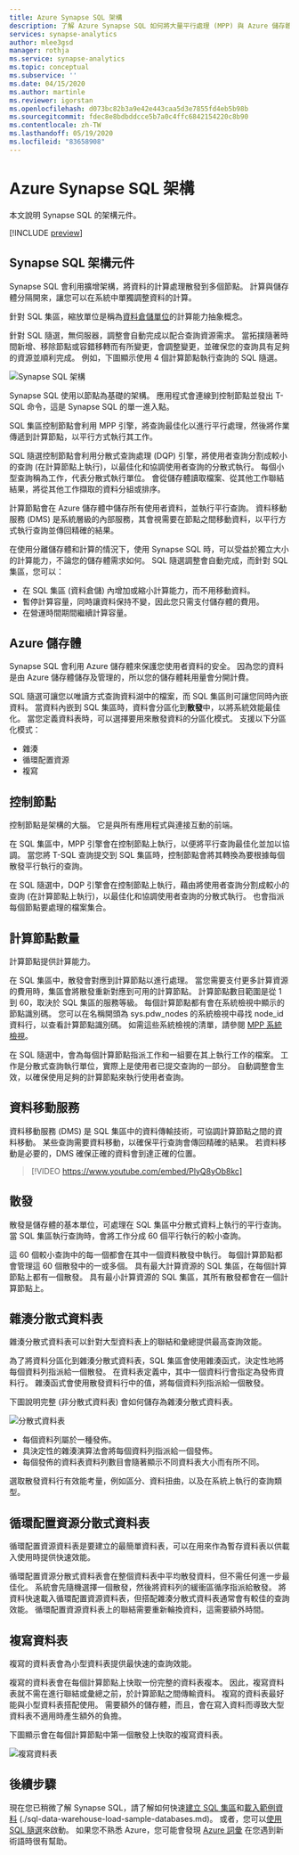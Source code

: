 ```yaml
---
title: Azure Synapse SQL 架構
description: 了解 Azure Synapse SQL 如何將大量平行處理 (MPP) 與 Azure 儲存體結合，以達到高效能和延展性。
services: synapse-analytics
author: mlee3gsd
manager: rothja
ms.service: synapse-analytics
ms.topic: conceptual
ms.subservice: ''
ms.date: 04/15/2020
ms.author: martinle
ms.reviewer: igorstan
ms.openlocfilehash: d073bc82b3a9e42e443caa5d3e7855fd4eb5b98b
ms.sourcegitcommit: fdec8e8bdbddcce5b7a0c4ffc6842154220c8b90
ms.contentlocale: zh-TW
ms.lasthandoff: 05/19/2020
ms.locfileid: "83658908"
---
```

# <a name="azure-synapse-sql-architecture"></a>Azure Synapse SQL 架構 

本文說明 Synapse SQL 的架構元件。

[!INCLUDE [preview](../includes/note-preview.md)]

## <a name="synapse-sql-architecture-components"></a>Synapse SQL 架構元件

Synapse SQL 會利用擴增架構，將資料的計算處理散發到多個節點。 計算與儲存體分隔開來，讓您可以在系統中單獨調整資料的計算。 

針對 SQL 集區，縮放單位是稱為[資料倉儲單位](resource-consumption-models.md)的計算能力抽象概念。 

針對 SQL 隨選，無伺服器，調整會自動完成以配合查詢資源需求。 當拓撲隨著時間新增、移除節點或容錯移轉而有所變更，會調整變更，並確保您的查詢具有足夠的資源並順利完成。 例如，下圖顯示使用 4 個計算節點執行查詢的 SQL 隨選。

![Synapse SQL 架構](./media//overview-architecture/sql-architecture.png)

Synapse SQL 使用以節點為基礎的架構。 應用程式會連線到控制節點並發出 T-SQL 命令，這是 Synapse SQL 的單一進入點。 

SQL 集區控制節點會利用 MPP 引擎，將查詢最佳化以進行平行處理，然後將作業傳遞到計算節點，以平行方式執行其工作。 

SQL 隨選控制節點會利用分散式查詢處理 (DQP) 引擎，將使用者查詢分割成較小的查詢 (在計算節點上執行)，以最佳化和協調使用者查詢的分散式執行。 每個小型查詢稱為工作，代表分散式執行單位。 會從儲存體讀取檔案、從其他工作聯結結果，將從其他工作擷取的資料分組或排序。 

計算節點會在 Azure 儲存體中儲存所有使用者資料，並執行平行查詢。 資料移動服務 (DMS) 是系統層級的內部服務，其會視需要在節點之間移動資料，以平行方式執行查詢並傳回精確的結果。 

在使用分離儲存體和計算的情況下，使用 Synapse SQL 時，可以受益於獨立大小的計算能力，不論您的儲存體需求如何。 SQL 隨選調整會自動完成，而針對 SQL 集區，您可以：

* 在 SQL 集區 (資料倉儲) 內增加或縮小計算能力，而不用移動資料。
* 暫停計算容量，同時讓資料保持不變，因此您只需支付儲存體的費用。
* 在營運時間期間繼續計算容量。

## <a name="azure-storage"></a>Azure 儲存體

Synapse SQL 會利用 Azure 儲存體來保護您使用者資料的安全。 因為您的資料是由 Azure 儲存體儲存及管理的，所以您的儲存體耗用量會分開計費。 

SQL 隨選可讓您以唯讀方式查詢資料湖中的檔案，而 SQL 集區則可讓您同時內嵌資料。 當資料內嵌到 SQL 集區時，資料會分區化到**散發**中，以將系統效能最佳化。 當您定義資料表時，可以選擇要用來散發資料的分區化模式。 支援以下分區化模式：

* 雜湊
* 循環配置資源
* 複寫

## <a name="control-node"></a>控制節點

控制節點是架構的大腦。 它是與所有應用程式與連接互動的前端。 

在 SQL 集區中，MPP 引擎會在控制節點上執行，以便將平行查詢最佳化並加以協調。 當您將 T-SQL 查詢提交到 SQL 集區時，控制節點會將其轉換為要根據每個散發平行執行的查詢。

在 SQL 隨選中，DQP 引擎會在控制節點上執行，藉由將使用者查詢分割成較小的查詢 (在計算節點上執行)，以最佳化和協調使用者查詢的分散式執行。 也會指派每個節點要處理的檔案集合。

## <a name="compute-nodes"></a>計算節點數量

計算節點提供計算能力。 

在 SQL 集區中，散發會對應到計算節點以進行處理。 當您需要支付更多計算資源的費用時，集區會將散發重新對應到可用的計算節點。 計算節點數目範圍是從 1 到 60，取決於 SQL 集區的服務等級。 每個計算節點都有會在系統檢視中顯示的節點識別碼。 您可以在名稱開頭為 sys.pdw_nodes 的系統檢視中尋找 node_id 資料行，以查看計算節點識別碼。 如需這些系統檢視的清單，請參閱 [MPP 系統檢視](/sql/relational-databases/system-catalog-views/sql-data-warehouse-and-parallel-data-warehouse-catalog-views?view=azure-sqldw-latest)。

在 SQL 隨選中，會為每個計算節點指派工作和一組要在其上執行工作的檔案。 工作是分散式查詢執行單位，實際上是使用者已提交查詢的一部分。 自動調整會生效，以確保使用足夠的計算節點來執行使用者查詢。

## <a name="data-movement-service"></a>資料移動服務

資料移動服務 (DMS) 是 SQL 集區中的資料傳輸技術，可協調計算節點之間的資料移動。 某些查詢需要資料移動，以確保平行查詢會傳回精確的結果。 若資料移動是必要的，DMS 確保正確的資料會到達正確的位置。

> [!VIDEO https://www.youtube.com/embed/PlyQ8yOb8kc]

## <a name="distributions"></a>散發

散發是儲存體的基本單位，可處理在 SQL 集區中分散式資料上執行的平行查詢。 當 SQL 集區執行查詢時，會將工作分成 60 個平行執行的較小查詢。 

這 60 個較小查詢中的每一個都會在其中一個資料散發中執行。 每個計算節點都會管理這 60 個散發中的一或多個。 具有最大計算資源的 SQL 集區，在每個計算節點上都有一個散發。 具有最小計算資源的 SQL 集區，其所有散發都會在一個計算節點上。 

## <a name="hash-distributed-tables"></a>雜湊分散式資料表
雜湊分散式資料表可以針對大型資料表上的聯結和彙總提供最高查詢效能。 

為了將資料分區化到雜湊分散式資料表，SQL 集區會使用雜湊函式，決定性地將每個資料列指派給一個散發。 在資料表定義中，其中一個資料行會指定為發佈資料行。 雜湊函式會使用散發資料行中的值，將每個資料列指派給一個散發。

下圖說明完整 (非分散式資料表) 會如何儲存為雜湊分散式資料表。 

![分散式資料表](media//overview-architecture/hash-distributed-table.png "分散式資料表") 

* 每個資料列屬於一種發佈。 
* 具決定性的雜湊演算法會將每個資料列指派給一個發佈。 
* 每個發佈的資料表資料列數目會隨著顯示不同資料表大小而有所不同。

選取散發資料行有效能考量，例如區分、資料扭曲，以及在系統上執行的查詢類型。

## <a name="round-robin-distributed-tables"></a>循環配置資源分散式資料表

循環配置資源資料表是要建立的最簡單資料表，可以在用來作為暫存資料表以供載入使用時提供快速效能。

循環配置資源分散式資料表會在整個資料表中平均散發資料，但不需任何進一步最佳化。 系統會先隨機選擇一個散發，然後將資料列的緩衝區循序指派給散發。 將資料快速載入循環配置資源資料表，但搭配雜湊分散式資料表通常會有較佳的查詢效能。 循環配置資源資料表上的聯結需要重新輪換資料，這需要額外時間。

## <a name="replicated-tables"></a>複寫資料表
複寫的資料表會為小型資料表提供最快速的查詢效能。

複寫的資料表會在每個計算節點上快取一份完整的資料表複本。 因此，複寫資料表就不需在進行聯結或彙總之前，於計算節點之間傳輸資料。 複寫的資料表最好能與小型資料表搭配使用。 需要額外的儲存體，而且，會在寫入資料而導致大型資料表不適用時產生額外的負擔。 

下圖顯示會在每個計算節點中第一個散發上快取的複寫資料表。 

![複寫資料表](media/overview-architecture/replicated-table.png "複寫的資料表") 

## <a name="next-steps"></a>後續步驟

現在您已稍微了解 Synapse SQL，請了解如何快速[建立 SQL 集區](../quickstart-create-sql-pool-portal.md)和[載入範例資料](../sql-data-warehouse/sql-data-warehouse-load-from-azure-blob-storage-with-polybase.md) (./sql-data-warehouse-load-sample-databases.md)。 或者，您可以[使用 SQL 隨選](../quickstart-sql-on-demand.md)來啟動。 如果您不熟悉 Azure，您可能會發現 [Azure 詞彙](../../azure-glossary-cloud-terminology.md) 在您遇到新術語時很有幫助。 
